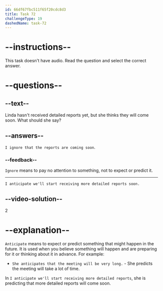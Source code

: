 ```yaml
---
id: 66df67fbc511f65f20cdc8d3
title: Task 72
challengeType: 19
dashedName: task-72
---
```


<!--SPEAKING -->

# --instructions--

This task doesn't have audio. Read the question and select the correct answer.

# --questions--

## --text--

Linda hasn't received detailed reports yet, but she thinks they will come soon. What should she say?

## --answers--

`I ignore that the reports are coming soon`.

### --feedback--

`Ignore` means to pay no attention to something, not to expect or predict it.

---

`I anticipate we'll start receiving more detailed reports soon.`

## --video-solution--

2

# --explanation--

`Anticipate` means to expect or predict something that might happen in the future. It is used when you believe something will happen and are preparing for it or thinking about it in advance. For example:

- `She anticipates that the meeting will be very long.` - She predicts the meeting will take a lot of time.

In `I anticipate we'll start receiving more detailed reports`, she is predicting that more detailed reports will come soon.
